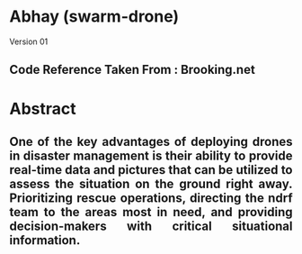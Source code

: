 # Abhay (swarm-drone)
Version 01

<h2>Code Reference Taken From : Brooking.net </h2>

<h1>
  Abstract
</h1>

<h2 style="text-align:justify">
One of the key advantages of deploying drones in disaster management is their ability to provide real-time data and pictures that can be utilized to assess the situation on the ground right away. Prioritizing rescue operations, directing the ndrf team to the areas most in need, and providing decision-makers with critical situational information.
</h2>
